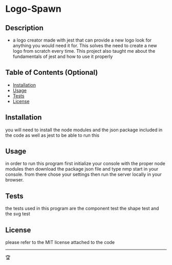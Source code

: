 # Logo-Spawn

## Description

- a logo creator made with jest that can provide a new logo look for anything you would need it for. This solves the need to create a new logo from scratch every time. This project also taught me about the fundamentals of jest and how to use it properly


## Table of Contents (Optional)


- [Installation](#installation)
- [Usage](#usage)
- [Tests](#tests)
- [License](#license)

## Installation

you will need to install the node modules and the json package included in the code as well as jest to be able to run this

## Usage

in order to run this program first initialize your console with the proper node modules then download the package json file and type nmp start in your console. from there chose your settings then run the server locally in your browser. 

## Tests

the tests used in this program are the component test the shape test and the svg test

## License

please refer to the MIT license attached to the code

---

🏆